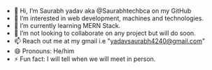 - 👋 Hi, I’m Saurabh yadav aka @Saurabhtechbca on my GitHub
- 👀 I’m interested in web development, machines and technologies.
- 🌱 I’m currently learning MERN Stack.
- 💞️ I’m not looking to collaborate on any project but will do soon.
- 📫 Reach out me at my gmail i.e "yadavsaurabh4240@gmail.com"
- 😄 Pronouns: He/him
- ⚡ Fun fact: I will tell when we will meet in person.

<!---
Saurabhtechbca/Saurabhtechbca is a ✨ special ✨ repository because its `README.md` (this file) appears on your GitHub profile.
You can click the Preview link to take a look at your changes.
--->
